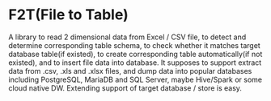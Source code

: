 # F2T(File to Table)
A library to read 2 dimensional data from Excel / CSV file, to detect and determine corresponding table schema, to check whether it matches target database table(if existed), to create corresponding table automatically(if not existed), and to insert file data into database. 
It supposes to support extract data from .csv, .xls and .xlsx files, and dump data into popular databases including PostgreSQL, MariaDB and SQL Server, maybe Hive/Spark or some cloud native DW. Extending support of target database / store is easy.
